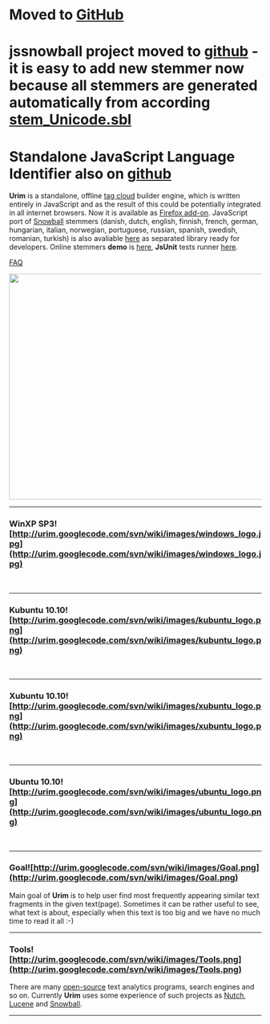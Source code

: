 # Moved to  [GitHub](http://mazko.github.io/jstaggregator/) #

# jssnowball project moved to [github](http://mazko.github.com/jssnowball/) - it is easy to add new stemmer now because all stemmers are generated automatically from according [stem\_Unicode.sbl](http://snowball.tartarus.org/compiler/snowman.html) #

# Standalone JavaScript Language Identifier also on [github](http://mazko.github.com/jsli/) #

**Urim** is a standalone, offline [tag cloud](http://en.wikipedia.org/wiki/Tag_cloud) builder engine, which is written entirely in JavaScript and as the result of this could be potentially integrated in all internet browsers. Now it is available as [Firefox add-on](https://addons.mozilla.org/ru/firefox/addon/200751/).
JavaScript port of [Snowball](http://snowball.tartarus.org/) stemmers (danish, dutch, english, finnish, french, german, hungarian, italian, norwegian, portuguese, russian, spanish, swedish, romanian, turkish) is also avaliable [here](http://urim.googlecode.com/files/jsSnowball_0.3.zip) as separated library ready for developers. Online stemmers **demo** is [here](http://urim.googlecode.com/svn/jsSnowball/demo.html), **JsUnit** tests runner [here](http://urim.googlecode.com/svn/jsSnowball/tests/jsunit/testRunner.html?testpage=/svn/jsSnowball/tests/testAll.html).

[FAQ](http://code.google.com/p/urim/wiki/FAQ)

<a href='http://www.youtube.com/watch?feature=player_embedded&v=uC4LVSMyrmU' target='_blank'><img src='http://img.youtube.com/vi/uC4LVSMyrmU/0.jpg' width='578' height=450 /></a>


---


### WinXP SP3![http://urim.googlecode.com/svn/wiki/images/windows_logo.jpg](http://urim.googlecode.com/svn/wiki/images/windows_logo.jpg) ###
![![](http://urim.googlecode.com/svn/wiki/images/Screenshots/FF/0.1/Win/Small/cloud.png)](http://urim.googlecode.com/svn/wiki/images/Screenshots/FF/0.1/Win/cloud.png)
![![](http://urim.googlecode.com/svn/wiki/images/Screenshots/FF/0.1/Win/Small/find.png)](http://urim.googlecode.com/svn/wiki/images/Screenshots/FF/0.1/Win/find.png)
![![](http://urim.googlecode.com/svn/wiki/images/Screenshots/FF/0.1/Win/Small/hightight.png)](http://urim.googlecode.com/svn/wiki/images/Screenshots/FF/0.1/Win/hightight.png)
![![](http://urim.googlecode.com/svn/wiki/images/Screenshots/FF/0.1/Win/Small/selection.png)](http://urim.googlecode.com/svn/wiki/images/Screenshots/FF/0.1/Win/selection.png)


---


### Kubuntu 10.10![http://urim.googlecode.com/svn/wiki/images/kubuntu_logo.png](http://urim.googlecode.com/svn/wiki/images/kubuntu_logo.png) ###
![![](http://urim.googlecode.com/svn/wiki/images/Screenshots/FF/0.1/Kubuntu/Small/cloud.png)](http://urim.googlecode.com/svn/wiki/images/Screenshots/FF/0.1/Kubuntu/cloud.png)
![![](http://urim.googlecode.com/svn/wiki/images/Screenshots/FF/0.1/Kubuntu/Small/find.png)](http://urim.googlecode.com/svn/wiki/images/Screenshots/FF/0.1/Kubuntu/find.png)
![![](http://urim.googlecode.com/svn/wiki/images/Screenshots/FF/0.1/Kubuntu/Small/hightight.png)](http://urim.googlecode.com/svn/wiki/images/Screenshots/FF/0.1/Kubuntu/hightight.png)
![![](http://urim.googlecode.com/svn/wiki/images/Screenshots/FF/0.1/Kubuntu/Small/selection.png)](http://urim.googlecode.com/svn/wiki/images/Screenshots/FF/0.1/Kubuntu/selection.png)


---


### Xubuntu 10.10![http://urim.googlecode.com/svn/wiki/images/xubuntu_logo.png](http://urim.googlecode.com/svn/wiki/images/xubuntu_logo.png) ###
![![](http://urim.googlecode.com/svn/wiki/images/Screenshots/FF/0.1/Xubuntu/Small/cloud.png)](http://urim.googlecode.com/svn/wiki/images/Screenshots/FF/0.1/Xubuntu/cloud.png)
![![](http://urim.googlecode.com/svn/wiki/images/Screenshots/FF/0.1/Xubuntu/Small/find.png)](http://urim.googlecode.com/svn/wiki/images/Screenshots/FF/0.1/Xubuntu/find.png)
![![](http://urim.googlecode.com/svn/wiki/images/Screenshots/FF/0.1/Xubuntu/Small/hightight.png)](http://urim.googlecode.com/svn/wiki/images/Screenshots/FF/0.1/Xubuntu/hightight.png)
![![](http://urim.googlecode.com/svn/wiki/images/Screenshots/FF/0.1/Xubuntu/Small/selection.png)](http://urim.googlecode.com/svn/wiki/images/Screenshots/FF/0.1/Xubuntu/selection.png)


---


### Ubuntu 10.10![http://urim.googlecode.com/svn/wiki/images/ubuntu_logo.png](http://urim.googlecode.com/svn/wiki/images/ubuntu_logo.png) ###
![![](http://urim.googlecode.com/svn/wiki/images/Screenshots/FF/0.1/Ubuntu/Small/cloud.png)](http://urim.googlecode.com/svn/wiki/images/Screenshots/FF/0.1/Ubuntu/cloud.png)
![![](http://urim.googlecode.com/svn/wiki/images/Screenshots/FF/0.1/Ubuntu/Small/find.png)](http://urim.googlecode.com/svn/wiki/images/Screenshots/FF/0.1/Ubuntu/find.png)
![![](http://urim.googlecode.com/svn/wiki/images/Screenshots/FF/0.1/Ubuntu/Small/hightight.png)](http://urim.googlecode.com/svn/wiki/images/Screenshots/FF/0.1/Ubuntu/hightight.png)
![![](http://urim.googlecode.com/svn/wiki/images/Screenshots/FF/0.1/Ubuntu/Small/selection.png)](http://urim.googlecode.com/svn/wiki/images/Screenshots/FF/0.1/Ubuntu/selection.png)


---


### Goal![http://urim.googlecode.com/svn/wiki/images/Goal.png](http://urim.googlecode.com/svn/wiki/images/Goal.png) ###
Main goal of **Urim** is to help user find most frequently appearing similar text fragments in the given text(page). Sometimes it can be rather useful to see, what text is about, especially when this text is too big and we have no much time to read it all :-)


---


### Tools![http://urim.googlecode.com/svn/wiki/images/Tools.png](http://urim.googlecode.com/svn/wiki/images/Tools.png) ###
There are many [open-source](http://en.wikipedia.org/wiki/Open_source) text analytics programs, search engines and so on. Currently **Urim** uses some experience of such projects as [Nutch](http://nutch.apache.org/), [Lucene](http://lucene.apache.org/) and [Snowball](http://snowball.tartarus.org/).


---
